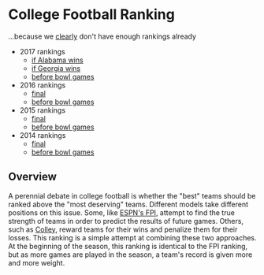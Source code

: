 # College Football Ranking
...because we [clearly](https://www.masseyratings.com/cf/compare.htm) don't have enough rankings already
* 2017 rankings
    * [if Alabama wins](rankings/2017alabama.md)
    * [if Georgia wins](rankings/2017georgia.md)
    * [before bowl games](rankings/2017prebowl.md)
* 2016 rankings
    * [final](rankings/2016.md)
    * [before bowl games](rankings/2016prebowl.md)
* 2015 rankings
    * [final](rankings/2015.md)
    * [before bowl games](rankings/2015prebowl.md)
* 2014 rankings
    * [final](rankings/2014.md)
    * [before bowl games](rankings/2014prebowl.md)

## Overview
A perennial debate in college football is whether the "best" teams should be ranked above the "most deserving" teams. Different models take different positions on this issue. Some, like [ESPN's FPI](http://www.espn.com/college-football/statistics/teamratings), attempt to find the true strength of teams in order to predict the results of future games. Others, such as [Colley](https://www.colleyrankings.com), reward teams for their wins and penalize them for their losses. This ranking is a simple attempt at combining these two approaches. At the beginning of the season, this ranking is identical to the FPI ranking, but as more games are played in the season, a team's record is given more and more weight.

